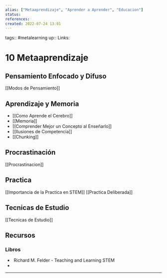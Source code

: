 ```yaml
---
alias: ["Metaaprendizaje", "Aprender a Aprender", "Educacion"]
status:
references:
created: 2022-07-24 13:01
---
```

tags:: #metalearning 
up::
Links: 
# 10 Metaaprendizaje 
## Pensamiento Enfocado y Difuso
[[Modos de Pensamiento]]

## Aprendizaje y Memoria
- [[Como Aprende el Cerebro]]
- [[Memoria]]
- [[Comprender Mejor un Concepto al Enseñarlo]]
- [[Ilusiones de Competencia]]
- [[Chunking]]

## Procrastinación
[[Procrastinacion]]

## Practica
[[Importancia de la Practica en STEM]]
[[Practica Deliberada]]

## Tecnicas de Estudio
[[Tecnicas de Estudio]]

## Recursos
### Libros
-  Richard M. Felder - Teaching and Learning STEM
- 
___
